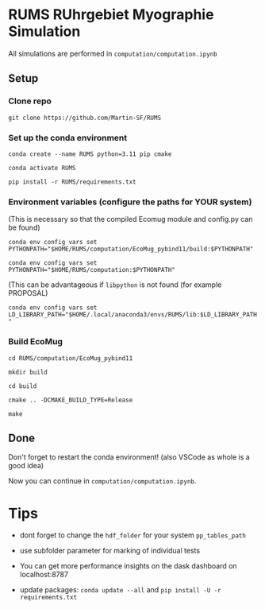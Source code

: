 # RUMS RUhrgebiet Myographie Simulation

All simulations are performed in `computation/computation.ipynb`

## Setup

### Clone repo

`git clone https://github.com/Martin-SF/RUMS`

### Set up the conda environment
`conda create --name RUMS python=3.11 pip cmake`

`conda activate RUMS`

`pip install -r RUMS/requirements.txt`

### Environment variables (configure the paths for YOUR system)

(This is necessary so that the compiled Ecomug module and config.py can be found)

`conda env config vars set PYTHONPATH="$HOME/RUMS/computation/EcoMug_pybind11/build:$PYTHONPATH"`

`conda env config vars set PYTHONPATH="$HOME/RUMS/computation:$PYTHONPATH"`

(This can be advantageous if `libpython` is not found (for example PROPOSAL)

`conda env config vars set LD_LIBRARY_PATH="$HOME/.local/anaconda3/envs/RUMS/lib:$LD_LIBRARY_PATH"`

### Build EcoMug
`cd RUMS/computation/EcoMug_pybind11`

`mkdir build`

`cd build`

`cmake .. -DCMAKE_BUILD_TYPE=Release`

`make`

## Done

Don't forget to restart the conda environment! (also VSCode as whole is a good idea)

Now you can continue in `computation/computation.ipynb`.


# Tips

* dont forget to change the `hdf_folder` for your system `pp_tables_path` 

* use subfolder parameter for marking of individual tests

* You can get more performance insights on the dask dashboard on localhost:8787

* update packages: `conda update --all` and `pip install -U -r requirements.txt`